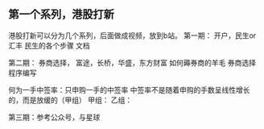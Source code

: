 ## 第一个系列，港股打新

港股打新可以分为几个系列，后面做成视频，放到b站。
第一期：
开户，民生or汇丰
民生的各个步骤
文档

第二期：
券商选择，
富途，长桥，华盛，东方财富
如何薅券商的羊毛
券商选择程序编写


何为一手中签率：只申购一手的中签率
中签率不是随着申购的手数呈线性增长的，而是放缓的（甲组）
甲组：
乙组：



第三期：参考公众号，与星球